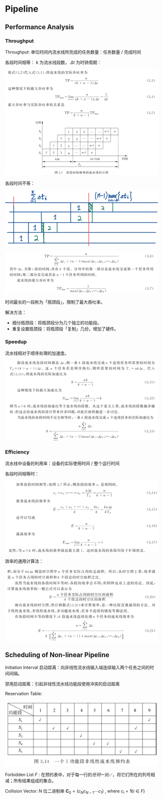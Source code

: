 # Pipeline

## Performance Analysis

### Throughput

Throughput: 单位时间内流水线所完成的任务数量：任务数量 / 完成时间

各段时间相等： k 为流水线段数， $\Delta t$ 为时钟周期：

![Screen Shot 2022-04-15 at 22.27.35](pipeline.assets/Screen%20Shot%202022-04-15%20at%2022.27.35.png)

各段时间不等：

![image-20220415223523029](pipeline.assets/image-20220415223523029.png)

![Screen Shot 2022-04-15 at 22.35.38](pipeline.assets/Screen%20Shot%202022-04-15%20at%2022.35.38.png)

时间最长的一段称为「瓶颈段」，限制了最大吞吐率。

解决方法：

- 细分瓶颈段：将瓶颈段分为几个独立的功能段。
- 重复设置瓶颈段：将瓶颈段「复制」几份，增加了硬件。

### Speedup

流水线相对于顺序处理的加速度。

![Screen Shot 2022-04-15 at 22.56.05](pipeline.assets/Screen%20Shot%202022-04-15%20at%2022.56.05.png)



### Efficiency

流水线中设备的利用率：设备的实际使用时间 / 整个运行时间

各段时间相等时：

![Screen Shot 2022-04-15 at 23.00.41](pipeline.assets/Screen%20Shot%202022-04-15%20at%2023.00.41.png)

效率的通用计算法：

![Screen Shot 2022-04-15 at 23.01.16](pipeline.assets/Screen%20Shot%202022-04-15%20at%2023.01.16.png)



## Scheduling of Non-linear Pipeline

Initiation Interval 启动距离：向非线性流水线输入端连续输入两个任务之间的时间间隔。

禁用启动距离：引起非线性流水线功能段使用冲突的启动距离

Reservation Table: 

![Screen Shot 2022-04-15 at 23.43.20](pipeline.assets/Screen%20Shot%202022-04-15%20at%2023.43.20.png)

Forbidden List $F$ : 在预约表中，对于每一行的*任何*一对✅，将它们所在的列号相减；所有结果组成的集合。

Collision Vector: N 位二进制串 $\mathbf{C}_0 = (c_N c_{N-1} \cdots c_1) ~,~ \text{where } c_i = \mathbf 1(i \in F)$ 





